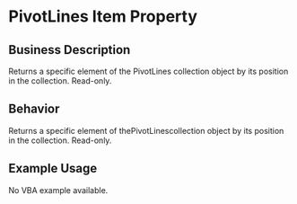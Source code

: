 # PivotLines Item Property

## Business Description
Returns a specific element of the PivotLines collection object by its position in the collection. Read-only.

## Behavior
Returns a specific element of thePivotLinescollection object by its position in the collection. Read-only.

## Example Usage
No VBA example available.